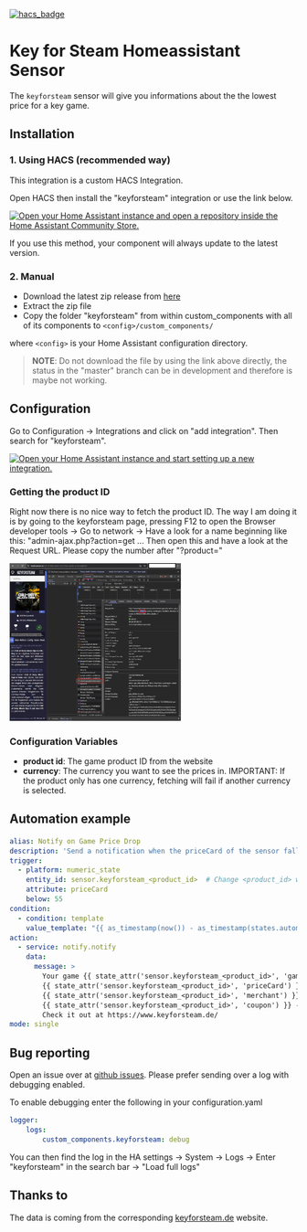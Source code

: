 [![hacs_badge](https://img.shields.io/badge/HACS-Custom-41BDF5.svg?style=for-the-badge)](https://github.com/hacs/integration)
# Key for Steam Homeassistant Sensor
The `keyforsteam` sensor will give you informations about the the lowest price for a key game.

## Installation
### 1. Using HACS (recommended way)

This integration is a custom HACS Integration.

Open HACS then install the "keyforsteam" integration or use the link below.

[![Open your Home Assistant instance and open a repository inside the Home Assistant Community Store.](https://my.home-assistant.io/badges/hacs_repository.svg)](https://my.home-assistant.io/redirect/hacs_repository/?owner=FaserF&repository=ha-keyforsteam&category=integration)

If you use this method, your component will always update to the latest version.

### 2. Manual

- Download the latest zip release from [here](https://github.com/FaserF/ha-keyforsteam/releases/latest)
- Extract the zip file
- Copy the folder "keyforsteam" from within custom_components with all of its components to `<config>/custom_components/`

where `<config>` is your Home Assistant configuration directory.

>__NOTE__: Do not download the file by using the link above directly, the status in the "master" branch can be in development and therefore is maybe not working.

## Configuration

Go to Configuration -> Integrations and click on "add integration". Then search for "keyforsteam".

[![Open your Home Assistant instance and start setting up a new integration.](https://my.home-assistant.io/badges/config_flow_start.svg)](https://my.home-assistant.io/redirect/config_flow_start/?domain=keyforsteam)

### Getting the product ID
Right now there is no nice way to fetch the product ID. The way I am doing it is by going to the keyforsteam page, pressing F12 to open the Browser developer tools -> Go to network -> Have a look for a name beginning like this: "admin-ajax.php?action=get ...
Then open this and have a look at the Request URL. Please copy the number after "?product="

<img src="images/Get_ProductID.png" alt="Getting the product ID" width="300px">

### Configuration Variables
- **product id**: The game product ID from the website
- **currency**: The currency you want to see the prices in. IMPORTANT: If the product only has one currency, fetching will fail if another currency is selected.

## Automation example
```yaml
alias: Notify on Game Price Drop
description: 'Send a notification when the priceCard of the sensor falls below 55.'
trigger:
  - platform: numeric_state
    entity_id: sensor.keyforsteam_<product_id>  # Change <product_id> with the ID of your game
    attribute: priceCard
    below: 55
condition:
  - condition: template
    value_template: "{{ as_timestamp(now()) - as_timestamp(states.automation.notify_on_game_price_drop.attributes.last_triggered) | int > 86400 }}" #86400 seconds = 7 days -> Do not trigger the automation more than once a week
action:
  - service: notify.notify
    data:
      message: >
        Your game {{ state_attr('sensor.keyforsteam_<product_id>', 'game_id') }} has reached the price
        {{ state_attr('sensor.keyforsteam_<product_id>', 'priceCard') }} at the merchant
        {{ state_attr('sensor.keyforsteam_<product_id>', 'merchant') }} with Code
        {{ state_attr('sensor.keyforsteam_<product_id>', 'coupon') }} -
        Check it out at https://www.keyforsteam.de/
mode: single
```

## Bug reporting
Open an issue over at [github issues](https://github.com/FaserF/ha-keyforsteam/issues). Please prefer sending over a log with debugging enabled.

To enable debugging enter the following in your configuration.yaml

```yaml
logger:
    logs:
        custom_components.keyforsteam: debug
```

You can then find the log in the HA settings -> System -> Logs -> Enter "keyforsteam" in the search bar -> "Load full logs"

## Thanks to
The data is coming from the corresponding [keyforsteam.de](https://www.keyforsteam.de/) website.